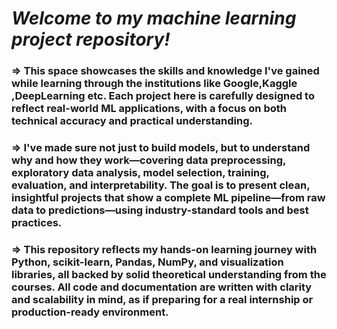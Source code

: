 # *Welcome to my machine learning project repository!*

### => This space showcases the skills and knowledge I've gained while learning through the institutions like Google,Kaggle ,DeepLearning etc. Each project here is carefully designed to reflect real-world ML applications, with a focus on both technical accuracy and practical understanding.

### => I've made sure not just to build models, but to understand why and how they work—covering data preprocessing, exploratory data analysis, model selection, training, evaluation, and interpretability. The goal is to present clean, insightful projects that show a complete ML pipeline—from raw data to predictions—using industry-standard tools and best practices.

### => This repository reflects my hands-on learning journey with Python, scikit-learn, Pandas, NumPy, and visualization libraries, all backed by solid theoretical understanding from the courses. All code and documentation are written with clarity and scalability in mind, as if preparing for a real internship or production-ready environment.
